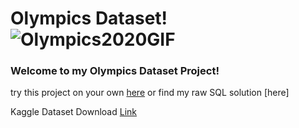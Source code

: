 # Olympics Dataset! ![Olympics2020GIF](https://user-images.githubusercontent.com/103854541/213895210-d40024c5-6db4-478e-907d-06ef78f83a80.gif)


### Welcome to my Olympics Dataset Project!

try this project on your own [here](https://techtfq.com/blog/practice-writing-sql-queries-using-real-dataset) or find my raw SQL solution [here]

Kaggle Dataset Download [Link](https://www.kaggle.com/datasets/heesoo37/120-years-of-olympic-history-athletes-and-results)




